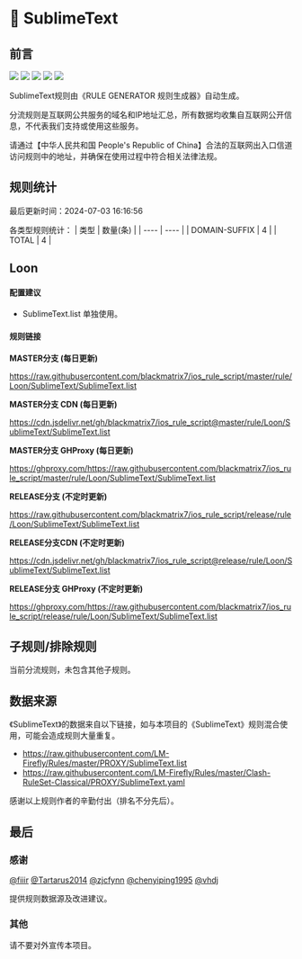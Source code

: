 # 🧸 SublimeText

## 前言

![](https://shields.io/badge/-移除重复规则-ff69b4) ![](https://shields.io/badge/-DOMAIN与DOMAIN--SUFFIX合并-green) ![](https://shields.io/badge/-DOMAIN--SUFFIX间合并-critical) ![](https://shields.io/badge/-DOMAIN--SUFFIX与DOMAIN--KEYWORD合并-blue) ![](https://shields.io/badge/-IP--CIDR(6)合并-blueviolet) 

SublimeText规则由《RULE GENERATOR 规则生成器》自动生成。

分流规则是互联网公共服务的域名和IP地址汇总，所有数据均收集自互联网公开信息，不代表我们支持或使用这些服务。

请通过【中华人民共和国 People's Republic of China】合法的互联网出入口信道访问规则中的地址，并确保在使用过程中符合相关法律法规。

## 规则统计

最后更新时间：2024-07-03 16:16:56

各类型规则统计：
| 类型 | 数量(条)  | 
| ---- | ----  |
| DOMAIN-SUFFIX | 4  | 
| TOTAL | 4  | 


## Loon 

#### 配置建议
- SublimeText.list 单独使用。

#### 规则链接
**MASTER分支 (每日更新)**

https://raw.githubusercontent.com/blackmatrix7/ios_rule_script/master/rule/Loon/SublimeText/SublimeText.list

**MASTER分支 CDN (每日更新)**

https://cdn.jsdelivr.net/gh/blackmatrix7/ios_rule_script@master/rule/Loon/SublimeText/SublimeText.list

**MASTER分支 GHProxy (每日更新)**

https://ghproxy.com/https://raw.githubusercontent.com/blackmatrix7/ios_rule_script/master/rule/Loon/SublimeText/SublimeText.list

**RELEASE分支 (不定时更新)**

https://raw.githubusercontent.com/blackmatrix7/ios_rule_script/release/rule/Loon/SublimeText/SublimeText.list

**RELEASE分支CDN (不定时更新)**

https://cdn.jsdelivr.net/gh/blackmatrix7/ios_rule_script@release/rule/Loon/SublimeText/SublimeText.list

**RELEASE分支 GHProxy (不定时更新)**

https://ghproxy.com/https://raw.githubusercontent.com/blackmatrix7/ios_rule_script/release/rule/Loon/SublimeText/SublimeText.list

## 子规则/排除规则


当前分流规则，未包含其他子规则。

## 数据来源

《SublimeText》的数据来自以下链接，如与本项目的《SublimeText》规则混合使用，可能会造成规则大量重复。

- https://raw.githubusercontent.com/LM-Firefly/Rules/master/PROXY/SublimeText.list
- https://raw.githubusercontent.com/LM-Firefly/Rules/master/Clash-RuleSet-Classical/PROXY/SublimeText.yaml


感谢以上规则作者的辛勤付出（排名不分先后）。

## 最后

### 感谢

[@fiiir](https://github.com/fiiir) [@Tartarus2014](https://github.com/Tartarus2014) [@zjcfynn](https://github.com/zjcfynn) [@chenyiping1995](https://github.com/chenyiping1995) [@vhdj](https://github.com/vhdj)

提供规则数据源及改进建议。

### 其他

请不要对外宣传本项目。